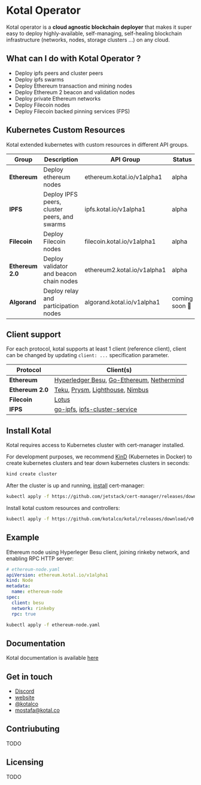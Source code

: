 # Kotal Operator

Kotal operator is a **cloud agnostic blockchain deployer** that makes it super easy to deploy highly-available, self-managing, self-healing blockchain infrastructure (networks, nodes, storage clusters ...) on any cloud.

## What can I do with Kotal Operator ?

- Deploy ipfs peers and cluster peers
- Deploy ipfs swarms
- Deploy Ethereum transaction and mining nodes
- Deploy Ethereum 2 beacon and validation nodes
- Deploy private Ethereum networks
- Deploy Filecoin nodes
- Deploy Filecoin backed pinning services (FPS)

## Kubernetes Custom Resources

Kotal extended kubernetes with custom resources in different API groups.

| Group            | Description                                  | API Group                   | Status               |
| ---------------- | -------------------------------------------- | --------------------------- | -------------------- |
| **Ethereum**     | Deploy ethereum nodes                        | ethereum.kotal.io/v1alpha1  | alpha                |
| **IPFS**         | Deploy IPFS peers, cluster peers, and swarms | ipfs.kotal.io/v1alpha1      | alpha                |
| **Filecoin**     | Deploy Filecoin nodes                        | filecoin.kotal.io/v1alpha1  | alpha                |
| **Ethereum 2.0** | Deploy validator and beacon chain nodes      | ethereum2.kotal.io/v1alpha1 | alpha                |
| **Algorand**     | Deploy relay and participation nodes         | algorand.kotal.io/v1alpha1  | coming soon :rocket: |

## Client support

For each protocol, kotal supports at least 1 client (reference client), client can be changed by updating `client: ...` specification parameter.

| Protocol         | Client(s)                                                                                                                                                                                        |
| ---------------- | ------------------------------------------------------------------------------------------------------------------------------------------------------------------------------------------------ |
| **Ethereum**     | [Hyperledger Besu](https://github.com/hyperledger/besu), [Go-Ethereum](https://github.com/ethereum/go-ethereum), [Nethermind](https://github.com/NethermindEth/nethermind)                       |
| **Ethereum 2.0** | [Teku](https://github.com/ConsenSys/teku), [Prysm](https://github.com/prysmaticlabs/prysm), [Lighthouse](https://github.com/sigp/lighthouse), [Nimbus](https://github.com/status-im/nimbus-eth2) |
| **Filecoin**     | [Lotus](https://github.com/filecoin-project/lotus)                                                                                                                                               |
| **IFPS**         | [go-ipfs](https://github.com/ipfs/go-ipfs), [ipfs-cluster-service](https://github.com/ipfs/ipfs-cluster)                                                                                         |

## Install Kotal

Kotal requires access to Kubernetes cluster with cert-manager installed.

For development purposes, we recommend [KinD](https://kind.sigs.k8s.io/) (Kubernetes in Docker) to create kubernetes clusters and tear down kubernetes clusters in seconds:

```bash
kind create cluster
```

After the cluster is up and running, [install](https://cert-manager.io/docs/installation/kubernetes/) cert-manager:

```bash
kubectl apply -f https://github.com/jetstack/cert-manager/releases/download/v1.2.0/cert-manager.yaml
```

Install kotal custom resources and controllers:

```bash
kubectl apply -f https://github.com/kotalco/kotal/releases/download/v0.1-alpha.5/kotal.yaml
```

## Example

Ethereum node using Hyperleger Besu client, joining rinkeby network, and enabling RPC HTTP server:

```yaml
# ethereum-node.yaml
apiVersion: ethereum.kotal.io/v1alpha1
kind: Node
metadata:
  name: ethereum-node
spec:
  client: besu
  network: rinkeby
  rpc: true
```

```bash
kubectl apply -f ethereum-node.yaml
```

## Documentation

Kotal documentation is available [here](https://docs.kotal.co)

## Get in touch

- [Discord](https://discord.com/invite/kTxy4SA)
- [website](https://kotal.co)
- [@kotalco](https://twitter.com/kotalco)
- [mostafa@kotal.co](mailto:mostafa@kotal.co)

## Contriubuting

TODO

## Licensing

TODO

